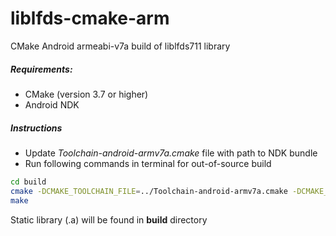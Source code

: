 # liblfds-cmake-arm
CMake Android armeabi-v7a build of liblfds711 library 

##### Requirements: 
- CMake (version 3.7 or higher)
- Android NDK

##### Instructions
- Update *Toolchain-android-armv7a.cmake* file with path to NDK bundle
- Run following commands in terminal for out-of-source build
```bash
cd build
cmake -DCMAKE_TOOLCHAIN_FILE=../Toolchain-android-armv7a.cmake -DCMAKE_BUILD_TYPE=Release ..
make
```

Static library (.a) will be found in **build** directory

